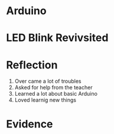 # Arduino

# LED Blink Revivsited
# Reflection
1. Over came a lot of troubles
2. Asked for help from the teacher
3. Learned a lot about basic Arduino
4. Loved learnig new things
# Evidence
